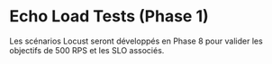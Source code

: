 # Echo Load Tests (Phase 1)

Les scénarios Locust seront développés en Phase 8 pour valider les objectifs de 500 RPS et les SLO associés.
